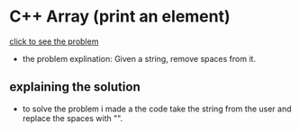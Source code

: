 # C++ Array (print an element)


[click to see the problem](https://practice.geeksforgeeks.org/problems/remove-spaces0128/1?page=2&difficulty[]=-2&sortBy=submissions)



 - the problem explination:
    Given a string, remove spaces from it.


## explaining the solution

- to solve the problem i made a the code take the string from the user and replace the spaces with
"".